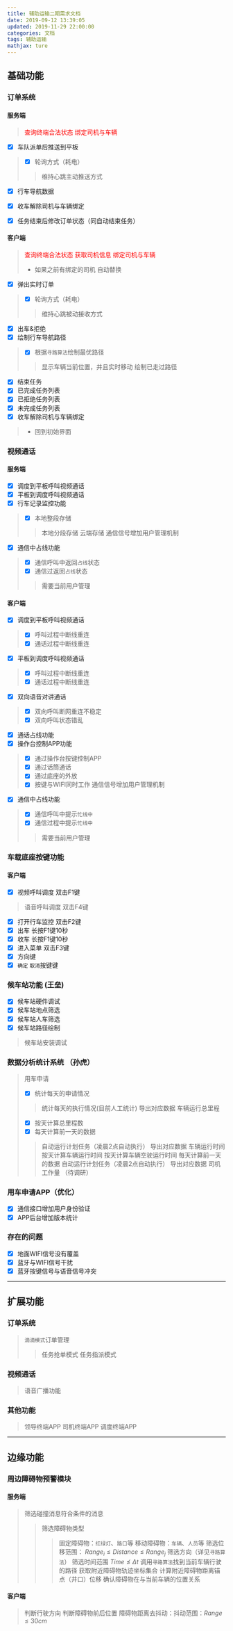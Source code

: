 ```yaml
---
title: 辅助运输二期需求文档
date: 2019-09-12 13:39:05
updated: 2019-11-29 22:00:00
categories: 文档
tags: 辅助运输
mathjax: ture
---
```


## 基础功能

### 订单系统
#### 服务端

> <font color="red">查询终端合法状态</font>
> <font color="red">绑定司机与车辆</font>
* [x] 车队派单后推送到平板
> * [x] 轮询方式（耗电）
> > 维持心跳主动推送方式
* [x] 行车导航数据
* [x] 收车解除司机与车辆绑定
* [x] 任务结束后修改订单状态（同自动结束任务）


#### 客户端
> <font color="red">查询终端合法状态</font>
> <font color="red">获取司机信息</font>
> <font color="red">绑定司机与车辆</font>
> *  如果之前有绑定的司机 自动替换
* [x] 弹出实时订单
> * [x] 轮询方式（耗电）
> > 维持心跳被动接收方式
* [x] 出车&拒绝
* [x] 绘制行车导航路径
> * [x] 根据`寻路算法`绘制最优路径
> > 显示车辆当前位置，并且实时移动
> > 绘制已走过路径
* [x] 结束任务
* [x] 已完成任务列表
* [x] 已拒绝任务列表
* [x] 未完成任务列表
* [x] 收车解除司机与车辆绑定
> *  回到初始界面
### 视频通话
#### 服务端
* [x] 调度到平板呼叫视频通话
* [x] 平板到调度呼叫视频通话
* [x] 行车记录监控功能
> * [x] 本地整段存储
> > 本地分段存储
> > 云端存储
> 通信信号增加用户管理机制
* [x] 通信中占线功能
> * [x] 通信呼叫中返回`占线`状态
> * [x] 通信过返回`占线`状态
> > 需要当前用户管理
#### 客户端
* [x] 调度到平板呼叫视频通话
> * [x]  呼叫过程中断线重连
> * [x]  通话过程中断线重连
* [x] 平板到调度呼叫视频通话
> * [x]  呼叫过程中断线重连
> * [x]  通话过程中断线重连
* [x] 双向语音对讲通话
> * [x] 双向呼叫断网重连不稳定
> * [x] 双向呼叫状态错乱
* [x] 通话占线功能   
* [x] 操作台控制APP功能  
> * [x] 通过操作台按键控制APP
> * [x] 通过话筒通话
> * [x] 通过底座的外放
> * [x] 按键与WIFI同时工作
> 通信信号增加用户管理机制
* [x] 通信中占线功能
> * [x] 通信呼叫中提示`忙线中`
> * [x] 通信过程中提示`忙线中`
> > 需要当前用户管理

### 车载底座按键功能
#### 客户端
* [x] 视频呼叫调度 双击F1键
> 语音呼叫调度 双击F4键
* [x] 打开行车监控 双击F2键
* [x] 出车 长按F1键10秒
* [x] 收车 长按F1键10秒
* [x] 进入菜单 双击F3键
* [x] 方向键
* [x] `确定` `取消`按键键

### 候车站功能 (王垒)
* [x] 候车站硬件调试
* [x] 候车站地点筛选
* [x] 候车站人车筛选
* [x] 候车站路径绘制
> 候车站安装调试


### 数据分析统计系统 （孙虎）
> 用车申请
> * [x] 统计每天的申请情况
> > 统计每天的执行情况(目前人工统计)
> > 导出对应数据
> 车辆运行总里程
> * [x] 按天计算总里程数
> * [x] 每天计算前一天的数据
> > 自动运行计划任务（凌晨2点自动执行）
> > 导出对应数据
> 车辆运行时间
> > 按天计算车辆运行时间
> > 按天计算车辆空驶运行时间
> > 每天计算前一天的数据
> > 自动运行计划任务（凌晨2点自动执行）
> > 导出对应数据
> 司机工作量 （待调研）

### 用车申请APP（优化）
* [x] 通信接口增加用户身份验证
* [x] APP后台增加版本统计

### 存在的问题
* [x] 地面WIFI信号没有覆盖
* [x] 蓝牙与WIFI信号干扰
* [x] 蓝牙按键信号与语音信号冲突

---------------------------------

## 扩展功能

### 订单系统
> `滴滴模式`订单管理
> > 任务抢单模式
> > 任务指派模式

### 视频通话
> 语音广播功能

### 其他功能
> 领导终端APP
> 司机终端APP
> 调度终端APP


---------------------------------

## 边缘功能

### 周边障碍物预警模块

#### 服务端
> 筛选碰撞消息符合条件的消息 
> > 筛选障碍物类型
>> > 固定障碍物：`红绿灯`、`路口`等
>> > 移动障碍物：`车辆`、`人员`等
> > 筛选位移范围：  $Range_i \leq Distance \leq Range_j$
> > 筛选方向（详见`寻路算法`）
> > 筛选时间范围 $Time \nleq \Delta t$ 
> 调用`寻路算法`找到当前车辆行驶的路径
> > 获取附近障碍物轨迹坐标集合
> > 计算附近障碍物距离锚点（井口）位移
> > 确认障碍物在与当前车辆的位置关系

#### 客户端
> 判断行驶方向
> 判断障碍物前后位置
> 障碍物距离去抖动：抖动范围：$Range \leq 30cm$

